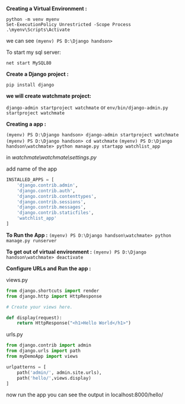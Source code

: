 **Creating a Virtual Environment :**

```shell
python -m venv myenv
Set-ExecutionPolicy Unrestricted -Scope Process
.\myenv\Scripts\Activate
```

we can see `(myenv) PS D:\Django handson>`

To start my sql server:
```shell
net start MySQL80
```

**Create a Django project :**

`pip install django`

**we will create watchmate project:**

`django-admin startproject watchmate` or 
`env/bin/django-admin.py startproject watchmate`

**Creating a app :**

`(myenv) PS D:\Django handson> django-admin startproject watchmate`
`(myenv) PS D:\Django handson> cd watchmate`
`(myenv) PS D:\Django handson\watchmate> python manage.py startapp watchlist_app`

in *watchmate\watchmate\settings.py*

add name of the app

```python
INSTALLED_APPS = [
    'django.contrib.admin',
    'django.contrib.auth',
    'django.contrib.contenttypes',
    'django.contrib.sessions',
    'django.contrib.messages',
    'django.contrib.staticfiles',
    'watchlist_app'
]
```

**To Run the App :**
`(myenv) PS D:\Django handson\watchmate> python manage.py runserver`

**To get out of virtual environment :**
`(myenv) PS D:\Django handson\watchmate> deactivate`

**Configure URLs and Run the app :** 

views.py
```python
from django.shortcuts import render
from django.http import HttpResponse

# Create your views here.

def display(request):
    return HttpResponse("<h1>Hello World</h1>")
```

urls.py
```python
from django.contrib import admin
from django.urls import path
from myDemoApp import views

urlpatterns = [
    path('admin/', admin.site.urls),
    path('hello/',views.display)
]
```

now run the app 
you can see the output in localhost:8000/hello/ 
